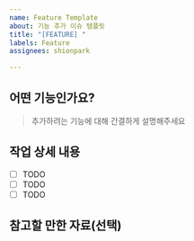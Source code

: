 ```yaml
---
name: Feature Template
about: 기능 추가 이슈 템플릿
title: "[FEATURE] "
labels: Feature
assignees: shionpark

---
```


## 어떤 기능인가요?

> 추가하려는 기능에 대해 간결하게 설명해주세요

## 작업 상세 내용

- [ ] TODO
- [ ] TODO
- [ ] TODO

## 참고할 만한 자료(선택)
